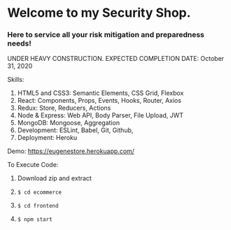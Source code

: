 <h1>Welcome to my Security Shop.</h1>
<h3>Here to service all your risk mitigation and preparedness needs!</h3>

UNDER HEAVY CONSTRUCTION. EXPECTED COMPLETION DATE: October 31, 2020

Skills:
1. HTML5 and CSS3: Semantic Elements, CSS Grid, Flexbox
2. React: Components, Props, Events, Hooks, Router, Axios
3. Redux: Store, Reducers, Actions
4. Node & Express: Web API, Body Parser, File Upload, JWT
5. MongoDB: Mongoose, Aggregation
6. Development: ESLint, Babel, Git, Github, 
7. Deployment: Heroku

Demo: https://eugenestore.herokuapp.com/

To Execute Code:
1) Download zip and extract
2)     $ cd ecommerce
3)     $ cd frontend
4)     $ npm start
